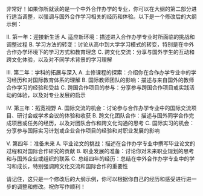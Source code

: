 非常好！如果你所就读的是一个中外合作办学的专业，你可以在大纲的第二部分进行适当调整，以强调与国外合作学习相关的经历和体验。以下是一个修改后的大纲示例：

II. 第一年：迎接新生活
   A. 适应新环境：描述进入合作办学专业时所面临的挑战和调整过程
   B. 学习方法的转变：讨论从高中到大学学习模式的转变，特别是在中外合作办学环境下的学习方式和教育理念
   C. 跨文化交流：分享与国外学生的互动和跨文化体验，以及对不同学术背景的学习理解

III. 第二年：学科的拓展与深入
   A. 主修课程的探索：介绍你在合作办学专业中的学习经历和对国际教育体系的理解
   B. 国际教师团队的影响：描述与来自国外的教师合作学习的经验和受益
   C. 跨国合作项目的参与：分享参与跨国合作项目或实践活动的体验，以及对专业发展的启示

IV. 第三年：拓宽视野
   A. 国际交流的机会：讨论参与合作办学专业中的国际交流项目、研讨会或学术会议的体验和收获
   B. 跨文化团队合作：描述与国外同学合作完成项目或任务的经历，以及对团队合作和跨文化沟通的思考
   C. 国际实习的机会：分享参与国际实习计划或企业合作项目的经验和对职业发展的影响

V. 第四年：准备未来
   A. 毕业论文的挑战：描述在合作办学专业中撰写毕业论文的过程和对国际合作研究的贡献
   B. 职业发展的准备：讨论你对未来职业规划的思考和与国外企业或组织的联系
   C. 总结四年的经历：总结在中外合作办学专业中的学习和成长，特别强调跨文化交流和国际合作的重要性

请记住，这只是一个修改后的大纲示例，你可以根据你自己的经历和感受进行进一步的调整和修改。祝你写作顺利！



